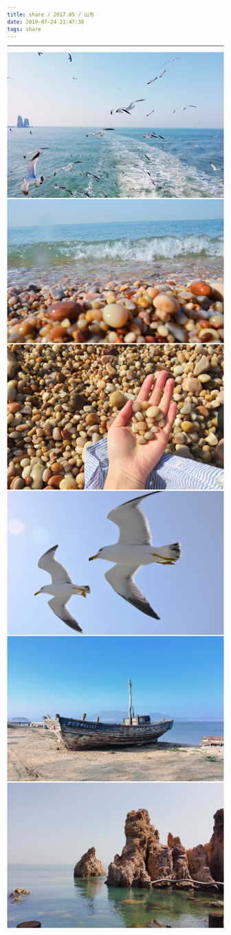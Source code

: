 ```yaml
---
title: share / 2017.05 / 山东
date: 2019-07-24 21:47:38
tags: share
---
```


-------------------

![](190724-1/01.jpg)
![](190724-1/02.jpg)
![](190724-1/03.jpg)
![](190724-1/04.jpg)
![](190724-1/05.jpg)
![](190724-1/06.jpg)


